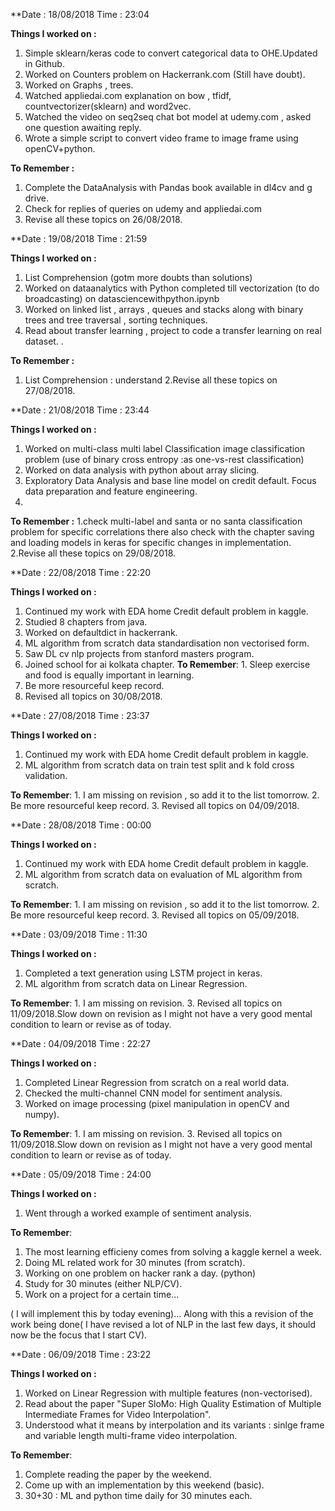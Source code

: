 **Date : 18/08/2018  Time : 23:04

**Things I worked on :** 
1. Simple sklearn/keras code to convert categorical data to OHE.Updated in Github.
2. Worked on Counters problem on Hackerrank.com (Still have doubt).
3. Worked on Graphs , trees.
4. Watched appliedai.com explanation on bow , tfidf, countvectorizer(sklearn) and word2vec.
5. Watched the video on seq2seq chat bot model at udemy.com , asked one question awaiting reply.
6. Wrote a simple script to convert video frame to image frame using openCV+python.

**To Remember :**
1. Complete the DataAnalysis with Pandas book available in dl4cv and g drive.
2. Check for replies of queries on udemy and appliedai.com
3. Revise all these topics on 26/08/2018.

**Date : 19/08/2018  Time : 21:59

**Things I worked on :** 
1. List Comprehension (gotm more doubts than solutions)
2. Worked on dataanalytics with Python completed till  vectorization (to do broadcasting) on datasciencewithpython.ipynb
3. Worked on linked list , arrays , queues and stacks along with binary trees and tree traversal , sorting techniques.
4. Read about transfer learning , project to code a transfer learning on real dataset.
.

**To Remember :**
1. List Comprehension : understand
2.Revise all these topics on 27/08/2018.



**Date : 21/08/2018  Time : 23:44

**Things I worked on :** 
1. Worked on multi-class multi label Classification image classification problem (use of binary cross entropy :as one-vs-rest classification)
2. Worked on data analysis with python about array slicing.
3. Exploratory Data Analysis and base line model on credit default. Focus data preparation and feature engineering.
4. 


**To Remember :**
1.check multi-label and santa or no santa classification problem for specific correlations there also check with the chapter saving 
and loading models in keras for specific changes in implementation.
2.Revise all these topics on 29/08/2018.

**Date : 22/08/2018 Time : 22:20

**Things I worked on :**
1. Continued my work with EDA home Credit default problem in kaggle.
2. Studied 8 chapters from java.
3. Worked on defaultdict in hackerrank.
4. ML algorithm from scratch data standardisation non vectorised form.
5. Saw DL cv nlp projects from stanford masters program.
6. Joined school for ai kolkata chapter.
**To Remember**: 1. Sleep exercise and food is equally important in learning.
2. Be more resourceful keep record.
3. Revised all topics on 30/08/2018.

**Date : 27/08/2018 Time : 23:37

**Things I worked on :**
1. Continued my work with EDA home Credit default problem in kaggle.
2. ML algorithm from scratch data  on train test split and k fold cross validation.

**To Remember**: 1. I am missing on revision , so add it to the list tomorrow.
2. Be more resourceful keep record.
3. Revised all topics on 04/09/2018.


**Date : 28/08/2018 Time : 00:00

**Things I worked on :**
1. Continued my work with EDA home Credit default problem in kaggle.
2. ML algorithm from scratch data  on  evaluation of ML algorithm from scratch.

**To Remember**: 1. I am missing on revision , so add it to the list tomorrow.
2. Be more resourceful keep record.
3. Revised all topics on 05/09/2018.

**Date : 03/09/2018 Time : 11:30

**Things I worked on :**
1. Completed a text generation using LSTM project in keras.
2. ML algorithm from scratch data  on   Linear Regression.

**To Remember**: 1. I am missing on revision.
3. Revised all topics on 11/09/2018.Slow down on revision as I might not have a very good 
mental condition to learn or revise as of today.

**Date : 04/09/2018 Time : 22:27

**Things I worked on :**
1. Completed Linear Regression from scratch on a real world data.
2. Checked the multi-channel CNN model for sentiment analysis.
3. Worked on image processing (pixel manipulation in openCV and numpy).

**To Remember**: 1. I am missing on revision.
3. Revised all topics on 11/09/2018.Slow down on revision as I might not have a very good 
mental condition to learn or revise as of today.

**Date : 05/09/2018 Time : 24:00

**Things I worked on :**
1. Went through a worked example of sentiment analysis.


**To Remember**: 
1. The most learning efficieny comes from solving a kaggle kernel a week.
2. Doing ML related work for 30 minutes (from scratch).
3. Working on one problem on hacker rank a day. (python)
4. Study for 30 minutes (either NLP/CV).
5. Work on a project for a certain time...

( I will implement this by today evening)...
Along with this a revision of the work being done( I have revised a lot of NLP in the last few days, 
it should now be the focus that I start CV).


**Date : 06/09/2018 Time : 23:22

**Things I worked on :**
1. Worked on Linear Regression with multiple features (non-vectorised).
2. Read about the paper "Super SloMo: High Quality Estimation of Multiple Intermediate Frames for Video Interpolation".
3. Understood what it means by interpolation and its variants : sinlge frame and variable length multi-frame video interpolation.


**To Remember**: 
1. Complete reading the paper by the weekend.
2. Come up with an implementation by this weekend (basic).
3. 30+30 : ML and python time daily for 30 minutes each.
